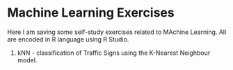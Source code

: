 # Machine Learning Exercises

Here I am saving some self-study exercises related to MAchine Learning.
All are encoded in R language using R Studio.

1. kNN - classification of Traffic Signs using the K-Nearest Neighbour model.

